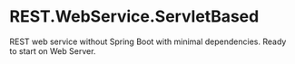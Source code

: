 # REST.WebService.ServletBased
REST web service without Spring Boot with minimal dependencies. Ready to start on Web Server.
